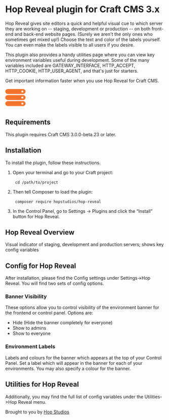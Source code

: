 # Hop Reveal plugin for Craft CMS 3.x

Hop Reveal gives site editors a quick and helpful visual cue to which server they are working on -- staging, development or production -- on both front-end and back-end website pages. (Surely we aren't the only ones who sometimes get mixed up!) Choose the text and color of the labels yourself. You can even make the labels visible to all users if you desire. 

This plugin also provides a handy utilities page where you can view key environment variables useful during development. Some of the many variables included are GATEWAY_INTERFACE, HTTP_ACCEPT, HTTP_COOKIE, HTTP_USER_AGENT, and that's just for starters.

Get important information faster when you use Hop Reveal for Craft CMS.

![Screenshot](resources/img/HopReveal.png)

## Requirements

This plugin requires Craft CMS 3.0.0-beta.23 or later.

## Installation

To install the plugin, follow these instructions.

1. Open your terminal and go to your Craft project:

        cd /path/to/project

2. Then tell Composer to load the plugin:

        composer require hopstudios/hop-reveal

3. In the Control Panel, go to Settings → Plugins and click the “Install” button for Hop Reveal.

## Hop Reveal Overview

Visual indicator of staging, development and production servers; shows key config variables

## Config for Hop Reveal

After installation, please find the Config settings under Settings->Hop Reveal. You will find two sets of config options.

### Banner Visibility
These options allow you to control visibility of the environment banner for the frontend or control panel. Options are:
- Hide (Hide the banner completely for everyone)
- Show to admins
- Show to everyone

### Environment Labels
Labels and colours for the banner which appears at the top of your Control Panel.
Set a label which will appear in the banner for each of your environments. You may also specify a colour for the banner.

## Utilities for Hop Reveal

Additionally, you may find the full list of config variables under the Utilities->Hop Reveal menu.



Brought to you by [Hop Studios](hopstudios.com)
